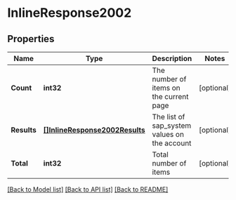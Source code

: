 # InlineResponse2002

## Properties

Name | Type | Description | Notes
------------ | ------------- | ------------- | -------------
**Count** | **int32** | The number of items on the current page | [optional] 
**Results** | [**[]InlineResponse2002Results**](inline_response_200_2_results.md) | The list of sap_system values on the account | [optional] 
**Total** | **int32** | Total number of items | [optional] 

[[Back to Model list]](../README.md#documentation-for-models) [[Back to API list]](../README.md#documentation-for-api-endpoints) [[Back to README]](../README.md)


